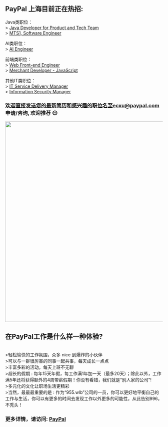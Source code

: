 ## PayPal 上海目前正在热招:

Java类职位：
   <br />> [Java Developer for Product and Tech Team](https://github.com/Echoxu101/PayPal---Job-Openings/blob/master/Java%20Developer%20for%20Product%20and%20Tech%20Team.MD)
   <br />> [MTS1, Software Engineer](https://github.com/Echoxu101/PayPal---Job-Openings/blob/master/Data%20Platform%20Engineer.MD)

AI类职位：
<br />> [AI Engineer](https://github.com/Echoxu101/PayPal---Job-Openings/blob/master/AI%20Engineer.MD)

 前端类职位：
    <br />> [Web Front-end Engineer](https://github.com/Echoxu101/PayPal---Job-Openings/blob/master/Web%20Front-end%20Engineer.MD)
   <br />> [Merchant Developer - JavaScript](https://github.com/Echoxu101/PayPal---Job-Openings/blob/master/Merchant%20Developer%20-%20JavaScript.MD)
   
其他IT类职位：
   <br />> [IT Service Delivery Manager](https://github.com/Echoxu101/PayPal---Job-Openings/blob/master/IT%20Service%20Delivery%20Manager.MD)
   <br />> [Information Security Manager](https://github.com/Echoxu101/PayPal---Job-Openings/blob/master/Information%20Security%20Manager.MD)

### 欢迎直接发送您的最新简历和感兴趣的职位名至ecxu@paypal.com 申请/咨询, 欢迎推荐 😊

<img src="./0518 AJS PayPal Singapore-07397.jpg" width="640px">

## 在PayPal工作是什么样一种体验?
  <br />  >轻松愉快的工作氛围，众多 nice 到爆炸的小伙伴
  <br />  >可以与一群很厉害的同事一起共事，每天成长一点点
  <br />  >丰富多彩的活动，每天上班不无聊
  <br />  >超长的假期 : 每年15天年假，每工作满1年加一天（最多20天）；除此以外，工作满5年还将获得额外的4周带薪假期！你没有看错，我们就是“别人家的公司”!
  <br />  >多元化的文化让职场生活更精彩
  <br />  >当然，最最最重要的是 : 作为“955.wlb”公司的一员，你可以更好地平衡自己的工作与生活，你可以有更多的时间去发现工作以外更多的可能性，从此告别996，不秃头！

### 更多详情，请访问: [PayPal](https://www.paypal.com/us/webapps/mpp/about)
